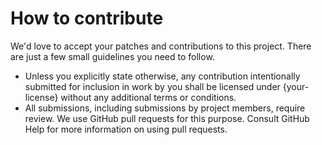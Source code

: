 # How to contribute

We'd love to accept your patches and contributions to this project.
There are just a few small guidelines you need to follow.

- Unless you explicitly state otherwise, any contribution intentionally
  submitted for inclusion in work by you shall be licensed under
  {your-license} without any additional terms or conditions.
- All submissions, including submissions by project members, require review.
  We use GitHub pull requests for this purpose.
  Consult GitHub Help for more information on using pull requests.
